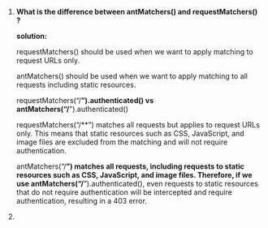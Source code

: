 
1. **What is the difference between antMatchers() and requestMatchers() ?**

	**solution:** 

	requestMatchers() should be used when we want to apply matching to request URLs only.
	
	antMatchers() should be used when we want to apply matching to all requests including static resources.
	
	requestMatchers(“/**”).authenticated() vs antMatchers(“/**”).authenticated()
	
	requestMatchers(“/**”) matches all requests but applies to request URLs only. This means that static resources such as CSS, JavaScript, and image files are excluded from the matching and will not require authentication.
	
	antMatchers(“/**”) matches all requests, including requests to static resources such as CSS, JavaScript, and image files. Therefore, if we use antMatchers(“/**”).authenticated(), even requests to static resources that do not require authentication will be intercepted and require authentication, resulting in a 403 error.


2. 
